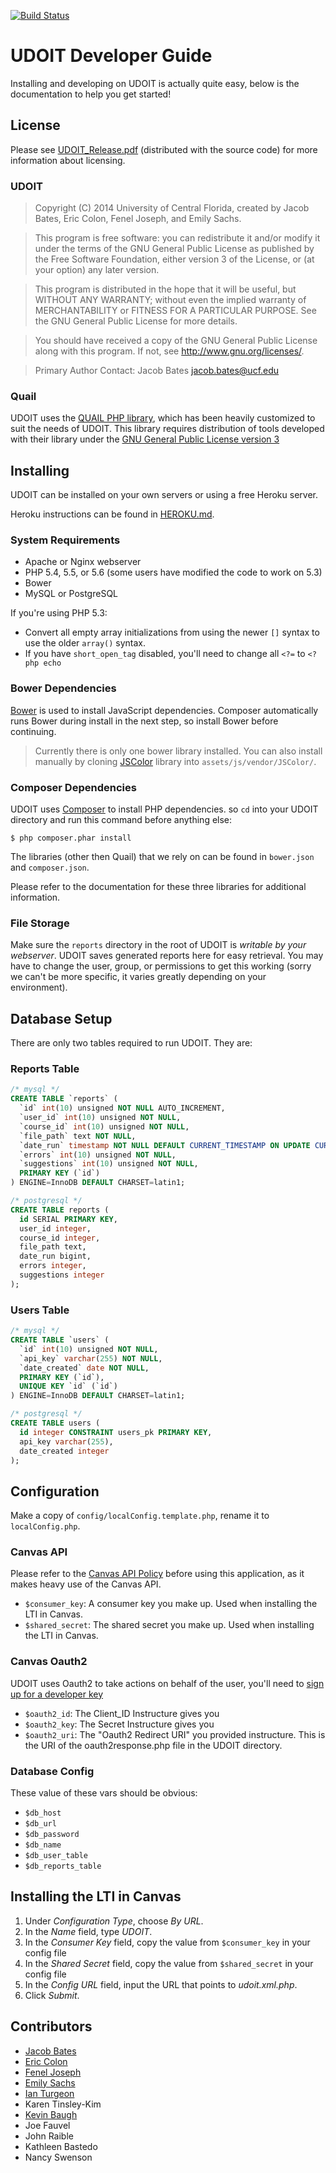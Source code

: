 [![Build Status](https://travis-ci.org/ucfopen/UDOIT.svg?branch=master)](https://travis-ci.org/ucfopen/UDOIT)

# UDOIT Developer Guide
Installing and developing on UDOIT is actually quite easy, below is the documentation to help you get started!

## License
Please see [UDOIT_Release.pdf](UDOIT_Release.pdf) (distributed with the source code) for more information about licensing.

### UDOIT
> Copyright (C) 2014 University of Central Florida, created by Jacob Bates, Eric Colon, Fenel Joseph, and Emily Sachs.

> This program is free software: you can redistribute it and/or modify
> it under the terms of the GNU General Public License as published by
> the Free Software Foundation, either version 3 of the License, or
> (at your option) any later version.

> This program is distributed in the hope that it will be useful,
> but WITHOUT ANY WARRANTY; without even the implied warranty of
> MERCHANTABILITY or FITNESS FOR A PARTICULAR PURPOSE.  See the
> GNU General Public License for more details.

> You should have received a copy of the GNU General Public License
> along with this program.  If not, see <http://www.gnu.org/licenses/>.

> Primary Author Contact:  Jacob Bates <jacob.bates@ucf.edu>

### Quail
UDOIT uses the [QUAIL PHP library](https://code.google.com/p/quail-lib/), which has been heavily customized to suit the needs of UDOIT. This library requires distribution of tools developed with their library under the [GNU General Public License version 3](http://www.gnu.org/licenses/gpl.html)

## Installing
UDOIT can be installed on your own servers or using a free Heroku server.

Heroku instructions can be found in [HEROKU.md](HEROKU.md).

### System Requirements
* Apache or Nginx webserver
* PHP 5.4, 5.5, or 5.6 (some users have modified the code to work on 5.3)
* Bower
* MySQL or PostgreSQL

If you're using PHP 5.3:

* Convert all empty array initializations from using the newer `[]` syntax to use the older `array()` syntax.
* If you have `short_open_tag` disabled, you'll need to change all `<?=` to `<?php echo`

### Bower Dependencies
[Bower](http://bower.io/) is used to install JavaScript dependencies. Composer automatically runs Bower during install in the next step, so install Bower before continuing.

> Currently there is only one bower library installed. You can also install manually by cloning [JSColor](https://github.com/callumacrae/JSColor) library into `assets/js/vendor/JSColor/`.

### Composer Dependencies
UDOIT uses [Composer](https://getcomposer.org/) to install PHP dependencies. so `cd` into your UDOIT directory and run this command before anything else:

```
$ php composer.phar install
```

The libraries (other then Quail) that we rely on can be found in `bower.json` and `composer.json`.

Please refer to the documentation for these three libraries for additional information.

### File Storage
Make sure the `reports` directory in the root of UDOIT is *writable by your webserver*.  UDOIT saves generated reports here for easy retrieval.  You may have to change the user, group, or permissions to get this working (sorry we can't be more specific, it varies greatly depending on your environment).

## Database Setup
There are only two tables required to run UDOIT.  They are:

### Reports Table

```sql
/* mysql */
CREATE TABLE `reports` (
  `id` int(10) unsigned NOT NULL AUTO_INCREMENT,
  `user_id` int(10) unsigned NOT NULL,
  `course_id` int(10) unsigned NOT NULL,
  `file_path` text NOT NULL,
  `date_run` timestamp NOT NULL DEFAULT CURRENT_TIMESTAMP ON UPDATE CURRENT_TIMESTAMP,
  `errors` int(10) unsigned NOT NULL,
  `suggestions` int(10) unsigned NOT NULL,
  PRIMARY KEY (`id`)
) ENGINE=InnoDB DEFAULT CHARSET=latin1;
```

```sql
/* postgresql */
CREATE TABLE reports (
  id SERIAL PRIMARY KEY,
  user_id integer,
  course_id integer,
  file_path text,
  date_run bigint,
  errors integer,
  suggestions integer
);
```


### Users Table

```sql
/* mysql */
CREATE TABLE `users` (
  `id` int(10) unsigned NOT NULL,
  `api_key` varchar(255) NOT NULL,
  `date_created` date NOT NULL,
  PRIMARY KEY (`id`),
  UNIQUE KEY `id` (`id`)
) ENGINE=InnoDB DEFAULT CHARSET=latin1;
```

```sql
/* postgresql */
CREATE TABLE users (
  id integer CONSTRAINT users_pk PRIMARY KEY,
  api_key varchar(255),
  date_created integer
);
```


## Configuration
Make a copy of `config/localConfig.template.php`, rename it to `localConfig.php`.

### Canvas API
Please refer to the [Canvas API Policy](http://www.canvaslms.com/policies/api-policy) before using this application, as it makes heavy use of the Canvas API.

* `$consumer_key`: A consumer key you make up.  Used when installing the LTI in Canvas.
* `$shared_secret`: The shared secret you make up.  Used when installing the LTI in Canvas.

### Canvas Oauth2
UDOIT uses Oauth2 to take actions on behalf of the user, you'll need to [sign up for a developer key](https://docs.google.com/forms/d/1C5vOpWHAAl-cltj2944-NM0w16AiCvKQFJae3euwwM8/viewform)

* `$oauth2_id`: The Client_ID Instructure gives you
* `$oauth2_key`: The Secret Instructure gives you
* `$oauth2_uri`: The "Oauth2 Redirect URI" you provided instructure.  This is the URI of the oauth2response.php file in the UDOIT directory.

### Database Config
These value of these vars should be obvious:

* `$db_host`
* `$db_url`
* `$db_password`
* `$db_name`
* `$db_user_table`
* `$db_reports_table`

## Installing the LTI in Canvas
1. Under _Configuration Type_, choose _By URL_.
2. In the _Name_ field, type *UDOIT*.
3. In the _Consumer Key_ field, copy the value from `$consumer_key` in your config file
4. In the _Shared Secret_ field, copy the value from `$shared_secret` in your config file 
5. In the _Config URL_ field, input the URL that points to *udoit.xml.php*.
6. Click _Submit_.

## Contributors
* [Jacob Bates](https://github.com/bagofarms)
* [Eric Colon](https://github.com/accell)
* [Fenel Joseph](https://github.com/feneljoseph)
* [Emily Sachs](https://github.com/emilysachs)
* [Ian Turgeon](https://github.com/iturgeon)
* Karen Tinsley-Kim
* [Kevin Baugh](https://github.com/loraxx753)
* Joe Fauvel
* John Raible
* Kathleen Bastedo
* Nancy Swenson